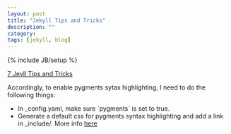 ```yaml
---
layout: post
title: "Jekyll Tips and Tricks"
description: ""
category: 
tags: [jekyll, blog]
---
```

{% include JB/setup %}

[7 Jeyll Tips and Tricks](http://www.kinnetica.com/2011/04/17/jekyll-tips-and-tricks/)

Accordingly, to enable pygments sytax highlighting, I need to do the following things:
* In \_config.yaml, make sure \`pygments\` is set to true.
* Generate a default css for pygments syntax highlighting and add a link in \_include/.  More info [here](http://blog.matthewriley.name/GitHub/my-github-pages-setup/)


